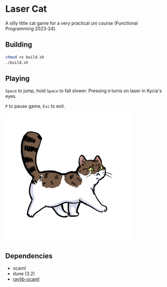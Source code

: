 # Laser Cat

A silly little cat game for a very practical uni course (Functional Programming 2023-24).

## Building

```bash
chmod +x build.sh
./build.sh
```

## Playing

`Space` to jump, hold `Space` to fall slower. Pressing `H` turns on laser in Kycia's eyes.

`P` to pause game, `Esc` to exit.

![kotek](/img/cat_running_04.png "Kotek")

## Dependencies

- ocaml
- dune (3.2)
- [raylib-ocaml](https://github.com/tjammer/raylib-ocaml)
